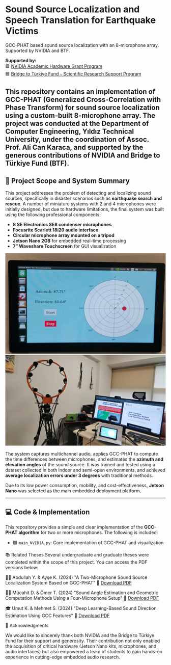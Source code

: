 # Sound Source Localization and Speech Translation for Earthquake Victims
GCC-PHAT based sound source localization with an 8-microphone array. Supported by NVIDIA and BTF.

**Supported by:**  
🟩 [NVIDIA Academic Hardware Grant Program](https://developer.nvidia.com/academic-hardware)  
🟦 [Bridge to Türkiye Fund – Scientific Research Support Program](https://bridgetoturkiye.org/)

This repository contains an implementation of **GCC-PHAT (Generalized Cross-Correlation with Phase Transform)** for **sound source localization** using a custom-built 8-microphone array. The project was conducted at the Department of Computer Engineering, Yıldız Technical University, under the coordination of **Assoc. Prof. Ali Can Karaca**, and supported by the generous contributions of **NVIDIA** and **Bridge to Türkiye Fund (BTF)**.
---

## 🔧 Project Scope and System Summary

This project addresses the problem of detecting and localizing sound sources, specifically in disaster scenarios such as **earthquake search and rescue**. A number of miniature systems with 2 and 4 microphones were initially designed, but due to hardware limitations, the final system was built using the following professional components:

- **8 SE Electronics SE8 condenser microphones**  
- **Focusrite Scarlett 18i20 audio interface**  
- **Circular microphone array mounted on a tripod**  
- **Jetson Nano 2GB** for embedded real-time processing  
- **7” Waveshare Touchscreen** for GUI visualization

![System Overview](/photos/3.jpg)
![GUI Overview](/photos/4.jpg)

The system captures multichannel audio, applies GCC-PHAT to compute the time differences between microphones, and estimates the **azimuth and elevation angles** of the sound source. It was trained and tested using a dataset collected in both indoor and semi-open environments, and achieved **average localization errors under 3 degrees** with traditional methods.

Due to its low power consumption, mobility, and cost-effectiveness, **Jetson Nano** was selected as the main embedded deployment platform.

---

## 💻 Code & Implementation

This repository provides a simple and clear implementation of the **GCC-PHAT algorithm** for two or more microphones. The following is included:

- 🟩 `main_NVIDIA.py`: Core implementation of GCC-PHAT and visualization


📚 Related Theses
Several undergraduate and graduate theses were completed within the scope of this project. You can access the PDF versions below:

🧑‍🎓 Abdullah Y. & Ayşe K. (2024)
"A Two-Microphone Sound Source Localization System Based on GCC-PHAT"
📄 [Download PDF](/theses/2.pdf)

🧑‍🎓 Mücahit D. & Ömer T. (2024)
"Sound Angle Estimation and Geometric Computation Methods Using a Four-Microphone Setup"
📄 [Download PDF](/theses/3.pdf)

🎓 Umut K. & Mehmet S. (2024)
"Deep Learning-Based Sound Direction Estimation Using GCC Features"
📄 [Download PDF](/theses/1.pdf)

🙏 Acknowledgments

We would like to sincerely thank both NVIDIA and the Bridge to Türkiye Fund for their support and generosity. Their contribution not only enabled the acquisition of critical hardware (Jetson Nano kits, microphones, and audio interfaces) but also empowered a team of students to gain hands-on experience in cutting-edge embedded audio research.
